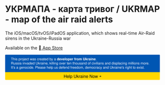 # УКРМАПА - карта тривог / UKRMAP - map of the air raid alerts
The iOS/macOS/tvOS/iPadOS application, which shows real-time Air-Raid sirens in the Ukraine-Russia war

Available on the [ App Store](https://apps.apple.com/app/id1621825199)

[![Stand With Ukraine](https://raw.githubusercontent.com/vshymanskyy/StandWithUkraine/main/banner-direct-single.svg)](https://stand-with-ukraine.pp.ua/)
